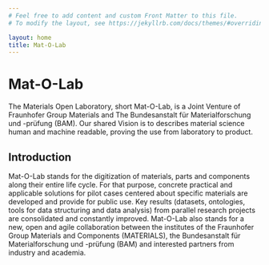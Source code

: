 ```yaml
---
# Feel free to add content and custom Front Matter to this file.
# To modify the layout, see https://jekyllrb.com/docs/themes/#overriding-theme-defaults

layout: home
title: Mat-O-Lab
---
```


# Mat-O-Lab
The Materials Open Laboratory, short Mat-O-Lab, is a Joint Venture of Fraunhofer Group Materials and The Bundesanstalt für Materialforschung und -prüfung (BAM). Our shared Vision is to describes material science human and machine readable, proving the use from laboratory to product.

## Introduction
Mat-O-Lab stands for the digitization of materials, parts and components along their entire life cycle. 
For that purpose, concrete practical and applicable solutions for pilot cases centered
about specific materials are developed and provide for public use. 
Key results (datasets, ontologies, tools for data structuring and data analysis) 
from parallel research projects are consolidated and constantly improved. Mat-O-Lab also stands 
for a new, open and agile collaboration between the institutes of the Fraunhofer Group Materials 
and Components (MATERIALS), the Bundesanstalt für Materialforschung und -prüfung (BAM) 
and interested partners from industry and academia.